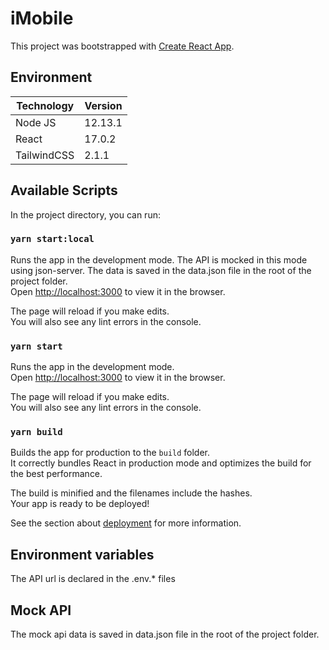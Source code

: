 # iMobile

This project was bootstrapped with [Create React App](https://github.com/facebook/create-react-app).

## Environment

|  Technology  | Version  |
|--------------|----------|
| Node JS      | 12.13.1  |
| React        | 17.0.2   |
| TailwindCSS  | 2.1.1    |
## Available Scripts

In the project directory, you can run:
### `yarn start:local`

Runs the app in the development mode. The API is mocked in this mode using json-server. The data is saved in the data.json file in the root of the project folder.\
Open [http://localhost:3000](http://localhost:3000) to view it in the browser.

The page will reload if you make edits.\
You will also see any lint errors in the console.

### `yarn start`

Runs the app in the development mode.\
Open [http://localhost:3000](http://localhost:3000) to view it in the browser.

The page will reload if you make edits.\
You will also see any lint errors in the console.
### `yarn build`

Builds the app for production to the `build` folder.\
It correctly bundles React in production mode and optimizes the build for the best performance.

The build is minified and the filenames include the hashes.\
Your app is ready to be deployed!

See the section about [deployment](https://facebook.github.io/create-react-app/docs/deployment) for more information.

## Environment variables
The API url is declared in the .env.* files

## Mock API
The mock api data is saved in data.json file in the root of the project folder.


